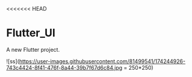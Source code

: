 <<<<<<< HEAD
# Flutter_UI



A new Flutter project.

![ss](https://user-images.githubusercontent.com/81499541/174244926-743c4424-8f41-476f-8a44-39b7f67d6c84.jpg = 250*250)
